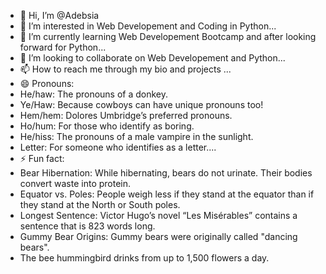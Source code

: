 - 👋 Hi, I’m @Adebsia
- 👀 I’m interested in Web Developement and Coding in Python...
- 🌱 I’m currently learning Web Developement Bootcamp and after looking forward for Python...
- 💞️ I’m looking to collaborate on Web Developement and Python...
- 📫 How to reach me through my bio and projects ...
- 😄 Pronouns:
- He/haw: The pronouns of a donkey.
- Ye/Haw: Because cowboys can have unique pronouns too!
- Hem/hem: Dolores Umbridge’s preferred pronouns.
- Ho/hum: For those who identify as boring.
- He/hiss: The pronouns of a male vampire in the sunlight.
- Letter: For someone who identifies as a letter....
- ⚡ Fun fact:
- Bear Hibernation: While hibernating, bears do not urinate. Their bodies convert waste into protein.
- Equator vs. Poles: People weigh less if they stand at the equator than if they stand at the North or South poles.
- Longest Sentence: Victor Hugo’s novel “Les Misérables” contains a sentence that is 823 words long.
- Gummy Bear Origins: Gummy bears were originally called "dancing bears".
- The bee hummingbird drinks from up to 1,500 flowers a day.


<!---
Adebsia/Adebsia is a ✨ special ✨ repository because its `README.md` (this file) appears on your GitHub profile.
You can click the Preview link to take a look at your changes.
--->

